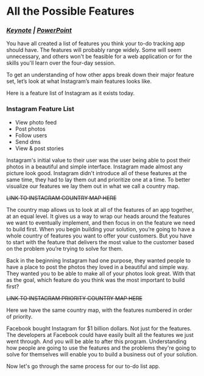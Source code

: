 # All the Possible Features

### ***[Keynote](https://www.dropbox.com/s/2eoja4thzbp9ism/03%20-%20Keynote%20-%20All%20the%20Possible%20Features.key?dl=0 "All the Possible Features - Keynote") | [PowerPoint](https://www.dropbox.com/s/hd85hgoaeuub5z6/03%20-%20PowerPoint%20-%20All%20the%20Possible%20Features.pptx?dl=0 "All the Possible Features - PowePoint")***

You have all created a list of features you think your to-do tracking app should have. The features will probably range widely. Some will seem unnecessary, and others won't be feasible for a web application or for the skills you'll learn over the four-day session.

To get an understanding of how other apps break down their major feature set, let’s look at what Instagram’s main features looks like.

Here is a feature list of Instagram as it exists today.

### Instagram Feature List
  * View photo feed
  * Post photos
  * Follow users
  * Send dms
  * View & post stories

Instagram's initial value to their user was the user being able to post their photos in a beautiful and simple interface. Instagram made almost any picture look good. Instagram didn't introduce all of these features at the same time, they had to lay them out and prioritize one at a time. To better visualize our features we lay them out in what we call a country map.

~~LINK TO INSTAGRAM COUNTRY MAP HERE~~

The country map allows us to look at all of the features of an app together, at an equal level. It gives us a way to wrap our heads around the features we want to eventually implement, and then focus in on the feature we need to build first. When you begin building your solution, you’re going to have a whole country of features you want to offer your customers. But you have to start with the feature that delivers the most value to the customer based on the problem you’re trying to solve for them.

Back in the beginning Instagram had one purpose, they wanted people to have a place to post the photos they loved in a beautiful and simple way. They wanted you to be able to make all of your photos look great. With that as the goal, which feature do you think was the most important to build first?

~~LINK TO INSTAGRAM PRIORITY COUNTRY MAP HERE~~

Here we have the same country map, with the features numbered in order of priority.

Facebook bought Instagram for $1 billion dollars. Not just for the features. The developers at Facebook could have easily built all the features we just went through. And you will be able to after this program. Understanding how people are going to use the features and the problems they're going to solve for themselves will enable you to build a business out of your solution.

Now let's go through the same process for our to-do list app.
